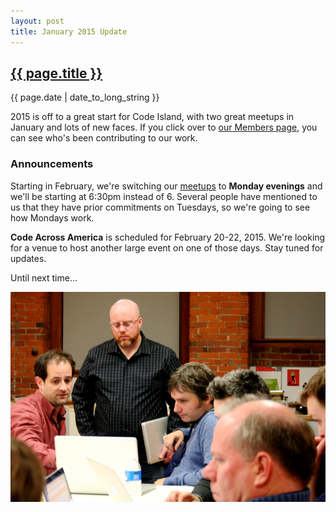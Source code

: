 ```yaml
---
layout: post
title: January 2015 Update
---
```


<h2><a href="{{ page.url }}">{{ page.title }}</a></h2>

{{ page.date | date_to_long_string }}

2015 is off to a great start for Code Island, with two great meetups in January and lots of new faces. If you click over to [our Members page](/members/), you can see who's been contributing to our work. 

### Announcements

Starting in February, we're switching our [meetups](http://www.meetup.com/Rhode-Island-Code-for-America-Brigade/) to **Monday evenings** and we'll be starting at 6:30pm instead of 6. Several people have mentioned to us that they have prior commitments on Tuesdays, so we're going to see how Mondays work. 

**Code Across America** is scheduled for February 20-22, 2015. We're looking for a venue to host another large event on one of those days. Stay tuned for updates. 

Until next time...

![Look at those hackers hack!](/images/photos/20150120-600.png)






